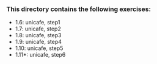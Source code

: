 ### This directory contains the following exercises:

- 1.6: unicafe, step1
- 1.7: unicafe, step2
- 1.8: unicafe, step3
- 1.9: unicafe, step4
- 1.10: unicafe, step5
- 1.11*: unicafe, step6
